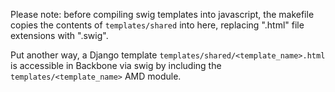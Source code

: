 Please note: before compiling swig templates into javascript, the makefile copies the contents of `templates/shared` into here, replacing ".html" file extensions with ".swig".

Put another way, a Django template `templates/shared/<template_name>.html` is accessible in Backbone via swig by including the `templates/<template_name>` AMD module.
